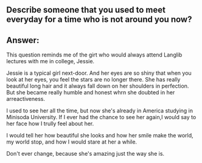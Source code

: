 ## Describe someone that you used to meet everyday for a time who is not around you now?

## Answer:
This  question reminds me of the girt who would always attend Langlib lectures with me in college, Jessie.

Jessie is a typical girl next-door. And her eyes are so shiny that when you look at her eyes, you feel the stars are no longer there.
She has really beautiful long hair and it always fall down on her shoulders in perfection. But she became really humble and honest whrn she doubted in her arreactiveness.

I used to see her all the time, but now she's already in America studying in Minisoda University. If I ever had the chance to see her again,I would say to her face how I trully feel about her.

I would tell her how beautiful she looks and how her smile make the world, my world stop, and how I would stare at her a while.

Don't ever change, because she's amazing just the way she is.
